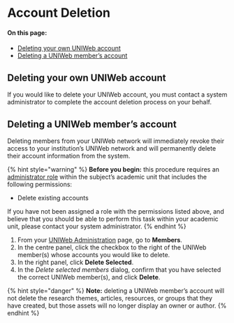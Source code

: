 # Account Deletion

#### On this page:

* [Deleting your own UNIWeb account](account-deletion.md#deleting-your-own-uniweb-account)
* [Deleting a UNIWeb member’s account](https://app.gitbook.com/@proximify/s/uniweb-docs/~/drafts/-LnYEzOBp5J6ui_Qtfpl/primary/uniweb-accounts/account-management/account-deletion#deleting-a-uniweb-members-account)

## Deleting your own UNIWeb account

If you would like to delete your UNIWeb account, you must contact a system administrator to complete the account deletion process on your behalf.

## Deleting a UNIWeb member’s account

Deleting members from your UNIWeb network will immediately revoke their access to your institution’s UNIWeb network and will permanently delete their account information from the system.

{% hint style="warning" %}
**Before you begin:** this procedure requires an [administrator role](../access-control/managing-administrator-roles-and-permissions.md) within the subject’s academic unit that includes the following permissions:

* Delete existing accounts

If you have not been assigned a role with the permissions listed above, and believe that you should be able to perform this task within your academic unit, please contact your system administrator.
{% endhint %}

1. From your [UNIWeb Administration](../../navigating-uniweb/#the-administration-page) page, go to **Members**.
2. In the centre panel, click the checkbox to the right of the UNIWeb member\(s\) whose accounts you would like to delete.
3. In the right panel, click **Delete Selected**.
4. In the _Delete selected members_ dialog, confirm that you have selected the correct UNIWeb member\(s\), and click **Delete**.

{% hint style="danger" %}
**Note:** deleting a UNIWeb member’s account will not delete the research themes, articles, resources, or groups that they have created, but those assets will no longer display an owner or author.
{% endhint %}

